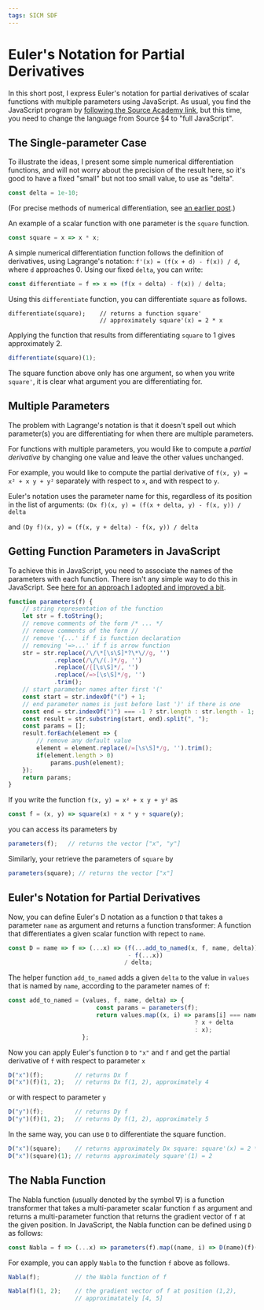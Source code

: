 ```yaml
---
tags: SICM SDF
---
```


# Euler's Notation for Partial Derivatives

In this short post, I express Euler's notation for partial derivatives
of scalar functions with multiple parameters using JavaScript. As usual, you find the
JavaScript program by [following the Source Academy link](https://share.sourceacademy.org/eulernotation),
but this time, you need to change the language from Source §4 to "full JavaScript".

## The Single-parameter Case

To illustrate the ideas, I present some simple numerical differentiation functions,
and will not worry about the precision
of the result here, so it's good to have a fixed "small" but not too small value,
to use as "delta".
```js
const delta = 1e-10;
```
(For precise methods
of numerical differentiation, see [an earlier post](https://martin-henz.github.io/martin-henz/2022/02/13/abstraction-in-numerical-methods.html).)

An example of a scalar function with one parameter is the  `square` function.
```js
const square = x => x * x;
```
A simple numerical differentiation function 
follows the definition of derivatives, using Lagrange's notation:
`f'(x) = (f(x + d) - f(x)) / d`, where `d` approaches 0. Using our fixed `delta`, you can write:
```js
const differentiate = f => x => (f(x + delta) - f(x)) / delta;
```
Using this `differentiate` function, you can differentiate `square` as follows.
```
differentiate(square);    // returns a function square'
                          // approximately square'(x) = 2 * x
```
Applying the function that results from differentiating `square` to 1
gives approximately 2.
```js
differentiate(square)(1);
```
The square function above only has one argument, so when
you write `square'`, it is clear what argument you are 
differentiating for.

## Multiple Parameters

The problem with Lagrange's notation is that it doesn't
spell out which parameter(s) you are differentiating for 
when there are multiple parameters.

For functions with multiple parameters, you would like
to compute a *partial derivative* by changing one value
and leave the other values unchanged.

For example, you would like to compute the partial 
derivative of
`f(x, y) = x² + x y + y²`
separately with respect to `x`, and with respect to `y`.

Euler's notation uses the parameter name for this, 
regardless of its position in the list of arguments:
`(Dx f)(x, y) = (f(x + delta, y) - f(x, y)) / delta`

and
`(Dy f)(x, y) = (f(x, y + delta) - f(x, y)) / delta`

## Getting Function Parameters in JavaScript

To achieve this in JavaScript, you need to associate the
names of the parameters with each function. There isn't
any simple way to do this in JavaScript. See
[here for an approach I adopted and improved a bit](https://www.geeksforgeeks.org/how-to-get-the-javascript-function-parameter-names-values-dynamically/).
```js
function parameters(f) {
    // string representation of the function
    let str = f.toString();
    // remove comments of the form /* ... */
    // remove comments of the form //
    // remove '{...' if f is function declaration
    // removing '=>...' if f is arrow function
    str = str.replace(/\/\*[\s\S]*?\*\//g, '')
             .replace(/\/\/(.)*/g, '')
             .replace(/{[\s\S]*/, '')
             .replace(/=>[\s\S]*/g, '')
             .trim();
    // start parameter names after first '('
    const start = str.indexOf("(") + 1;
    // end parameter names is just before last ')' if there is one
    const end = str.indexOf(")") === -1 ? str.length : str.length - 1;
    const result = str.substring(start, end).split(", ");
    const params = [];
    result.forEach(element => {
        // remove any default value
        element = element.replace(/=[\s\S]*/g, '').trim();
        if(element.length > 0)
            params.push(element);
    });
    return params;
}
```
If you write the function `f(x, y) = x² + x y + y²` as
```js
const f = (x, y) => square(x) + x * y + square(y);
```
you can access its parameters by
```js
parameters(f);   // returns the vector ["x", "y"]
```
Similarly, your retrieve the parameters of `square` by
```js
parameters(square); // returns the vector ["x"]
```

## Euler's Notation for Partial Derivatives

Now, you can define Euler's D notation as a function `D`
that takes a parameter `name` as argument and
returns a function transformer: A function
that differentiates a given scalar function with repect to `name`.
```js
const D = name => f => (...x) => (f(...add_to_named(x, f, name, delta)) 
                                  - f(...x)) 
                                 / delta;
```
The helper function `add_to_named` adds a given `delta` to the value in
`values` that is named by `name`, according to the
parameter names of `f`:
```js
const add_to_named = (values, f, name, delta) => {
                         const params = parameters(f);
                         return values.map((x, i) => params[i] === name
                                                     ? x + delta
                                                     : x);
                     };
```
Now you can apply Euler's function `D` to `"x"` and `f` and get
the partial derivative of `f` with respect to parameter `x`
```js
D("x")(f);         // returns Dx f
D("x")(f)(1, 2);   // returns Dx f(1, 2), approximately 4
```
or with respect to parameter `y`
```js
D("y")(f);         // returns Dy f
D("y")(f)(1, 2);   // returns Dy f(1, 2), approximately 5
```
In the same way, you can use `D` to differentiate the square function.
```js
D("x")(square);    // returns approximately Dx square: square'(x) = 2 * x
D("x")(square)(1); // returns approximately square'(1) = 2
```

## The Nabla Function

The Nabla function (usually denoted by the symbol ∇) is a function
transformer that takes a
multi-parameter scalar function `f` as argument
and returns a multi-parameter function that returns the gradient
vector of `f` at the given position. In JavaScript, the Nabla function
can be defined using `D` as follows:
```js
const Nabla = f => (...x) => parameters(f).map((name, i) => D(name)(f)(...x));
```
For example, you can apply `Nabla` to the function `f` above as follows.
```js
Nabla(f);          // the Nabla function of f

Nabla(f)(1, 2);    // the gradient vector of f at position (1,2),
                   // approximatately [4, 5]
```

